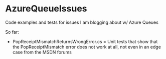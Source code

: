 AzureQueueIssues
================

Code examples and tests for issues I am blogging about w/ Azure Queues

So far:

- PopReceiptMismatchReturnsWrongError.cs = Unit tests that show that the PopReceiptMismatch error does not work at all, 
  not even in an edge case from the MSDN forums
